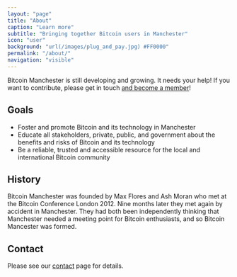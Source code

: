 ```yaml
---
layout: "page"
title: "About"
caption: "Learn more"
subtitle: "Bringing together Bitcoin users in Manchester"
icon: "user"
background: "url(/images/plug_and_pay.jpg) #FF0000"
permalink: "/about/"
navigation: "visible"
---
```


Bitcoin Manchester is still developing and growing. It needs your help! If you want to contribute, please get in touch [and become a member](/join)!

## Goals

* Foster and promote Bitcoin and its technology in Manchester
* Educate all stakeholders, private, public, and government about the benefits and risks of Bitcoin and its technology
* Be a reliable, trusted and accessible resource for the local and international Bitcoin community

## History

Bitcoin Manchester was founded by Max Flores and Ash Moran who met at the Bitcoin Conference London 2012. Nine months later they met again by accident in Manchester. They had both been independently thinking that Manchester needed a meeting point for Bitcoin enthusiasts, and so Bitcoin Mancester was formed.

## Contact

Please see our [contact](/contact/) page for details.